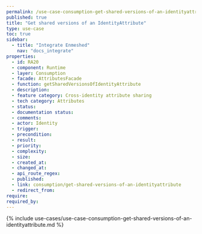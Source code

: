 ```yaml
---
permalink: /use-case-consumption-get-shared-versions-of-an-identityattribute
published: true
title: "Get shared versions of an IdentityAttribute"
type: use-case
toc: true
sidebar:
  - title: "Integrate Enmeshed"
    nav: "docs_integrate"
properties:
  - id: RA20
  - component: Runtime
  - layer: Consumption
  - facade: AttributesFacade
  - function: getSharedVersionsOfIdentityAttribute
  - description:
  - feature category: Cross-identity attribute sharing
  - tech category: Attributes
  - status:
  - documentation status:
  - comments:
  - actor: Identity
  - trigger:
  - precondition:
  - result:
  - priority:
  - complexity:
  - size:
  - created_at:
  - changed_at:
  - api_route_regex:
  - published:
  - link: consumption/get-shared-versions-of-an-identityattribute
  - redirect_from:
require:
required_by:
---
```


{% include use-cases/use-case-consumption-get-shared-versions-of-an-identityattribute.md %}
